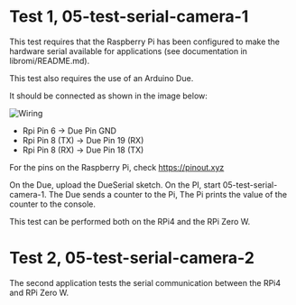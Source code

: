 
# Test 1, 05-test-serial-camera-1

This test requires that the Raspberry Pi has been configured to make
the hardware serial available for applications (see documentation in
libromi/README.md).

This test also requires the use of an Arduino Due.

It should be connected as shown in the image below:

![Wiring](wiring.jpg)


* Rpi Pin 6 -> Due Pin GND 
* Rpi Pin 8 (TX) -> Due Pin 19 (RX)
* Rpi Pin 8 (RX) -> Due Pin 18 (TX)

For the pins on the Raspberry Pi, check https://pinout.xyz

On the Due, upload the DueSerial sketch. On the PI, start
05-test-serial-camera-1. The Due sends a counter to the Pi, The Pi
prints the value of the counter to the console.

This test can be performed both on the RPi4 and the RPi Zero W.


# Test 2, 05-test-serial-camera-2

The second application tests the serial communication between the RPi4
and RPi Zero W. 
